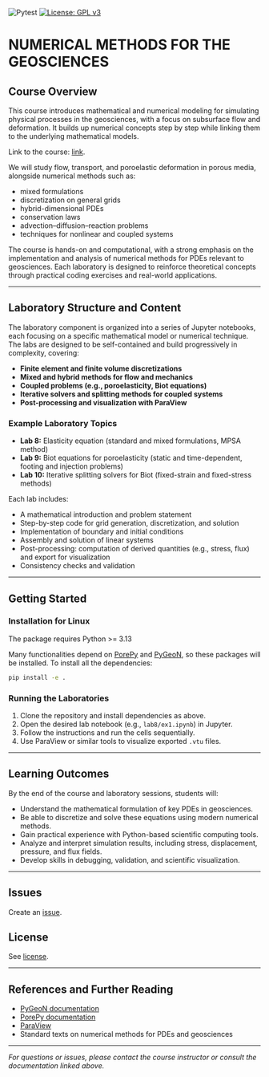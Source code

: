 ![Pytest](https://github.com/compgeo-mox/lec_compgeo/actions/workflows/check.yml/badge.svg)
[![License: GPL v3](https://img.shields.io/badge/License-GPL%20v3-blue.svg)](https://www.gnu.org/licenses/gpl-3.0)

# NUMERICAL METHODS FOR THE GEOSCIENCES

## Course Overview

This course introduces mathematical and numerical modeling for simulating physical processes in the geosciences, with a focus on subsurface flow and deformation. It builds up numerical concepts step by step while linking them to the underlying mathematical models.

Link to the course: [link](https://www11.ceda.polimi.it/schedaincarico/schedaincarico/controller/scheda_pubblica/SchedaPublic.do?&evn_default=evento&c_classe=863565&lang=IT&__pj0=0&__pj1=fd788566d3622390ad34d698fed5e04e).

We will study flow, transport, and poroelastic deformation in porous media, alongside numerical methods such as:

- mixed formulations  
- discretization on general grids  
- hybrid-dimensional PDEs  
- conservation laws  
- advection–diffusion–reaction problems  
- techniques for nonlinear and coupled systems  

The course is hands-on and computational, with a strong emphasis on the implementation and analysis of numerical methods for PDEs relevant to geosciences. Each laboratory is designed to reinforce theoretical concepts through practical coding exercises and real-world applications.

---

## Laboratory Structure and Content

The laboratory component is organized into a series of Jupyter notebooks, each focusing on a specific mathematical model or numerical technique. The labs are designed to be self-contained and build progressively in complexity, covering:

- **Finite element and finite volume discretizations**
- **Mixed and hybrid methods for flow and mechanics**
- **Coupled problems (e.g., poroelasticity, Biot equations)**
- **Iterative solvers and splitting methods for coupled systems**
- **Post-processing and visualization with ParaView**

### Example Laboratory Topics

- **Lab 8:** Elasticity equation (standard and mixed formulations, MPSA method)
- **Lab 9:** Biot equations for poroelasticity (static and time-dependent, footing and injection problems)
- **Lab 10:** Iterative splitting solvers for Biot (fixed-strain and fixed-stress methods)

Each lab includes:

- A mathematical introduction and problem statement
- Step-by-step code for grid generation, discretization, and solution
- Implementation of boundary and initial conditions
- Assembly and solution of linear systems
- Post-processing: computation of derived quantities (e.g., stress, flux) and export for visualization
- Consistency checks and validation

---

## Getting Started

### Installation for Linux

The package requires Python >= 3.13

Many functionalities depend on [PorePy](https://github.com/pmgbergen/porepy) and [PyGeoN](https://github.com/compgeo-mox/pygeon), so these packages will be installed.
To install all the dependencies:
```bash
pip install -e .
```

### Running the Laboratories

1. Clone the repository and install dependencies as above.
2. Open the desired lab notebook (e.g., `lab8/ex1.ipynb`) in Jupyter.
3. Follow the instructions and run the cells sequentially.
4. Use ParaView or similar tools to visualize exported `.vtu` files.

---

## Learning Outcomes

By the end of the course and laboratory sessions, students will:

- Understand the mathematical formulation of key PDEs in geosciences.
- Be able to discretize and solve these equations using modern numerical methods.
- Gain practical experience with Python-based scientific computing tools.
- Analyze and interpret simulation results, including stress, displacement, pressure, and flux fields.
- Develop skills in debugging, validation, and scientific visualization.

---

## Issues
Create an [issue](https://github.com/compgeo-mox/lec_compgeo/issues).

## License
See [license](./LICENSE.md).

---

## References and Further Reading

- [PyGeoN documentation](https://github.com/compgeo-mox/pygeon)
- [PorePy documentation](https://github.com/pmgbergen/porepy)
- [ParaView](https://www.paraview.org/)
- Standard texts on numerical methods for PDEs and geosciences

---

*For questions or issues, please contact the course instructor or consult the documentation linked above.*